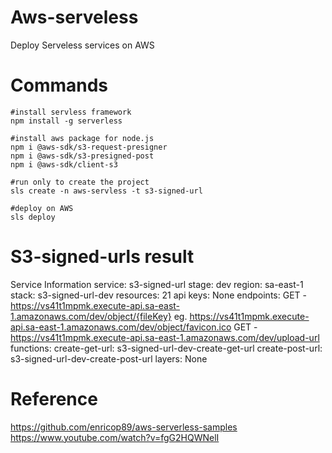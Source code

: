 # Aws-serveless
Deploy Serveless services on AWS

# Commands

```
#install servless framework
npm install -g serverless

#install aws package for node.js
npm i @aws-sdk/s3-request-presigner
npm i @aws-sdk/s3-presigned-post
npm i @aws-sdk/client-s3

#run only to create the project
sls create -n aws-servless -t s3-signed-url

#deploy on AWS
sls deploy
```


# S3-signed-urls result

Service Information
service: s3-signed-url
stage: dev
region: sa-east-1
stack: s3-signed-url-dev
resources: 21
api keys:
  None
endpoints:
  GET - https://vs41t1mpmk.execute-api.sa-east-1.amazonaws.com/dev/object/{fileKey}
  eg.  https://vs41t1mpmk.execute-api.sa-east-1.amazonaws.com/dev/object/favicon.ico
  GET - https://vs41t1mpmk.execute-api.sa-east-1.amazonaws.com/dev/upload-url
functions:
  create-get-url: s3-signed-url-dev-create-get-url
  create-post-url: s3-signed-url-dev-create-post-url
layers:
  None


# Reference
https://github.com/enricop89/aws-serverless-samples
https://www.youtube.com/watch?v=fgG2HQWNelI
